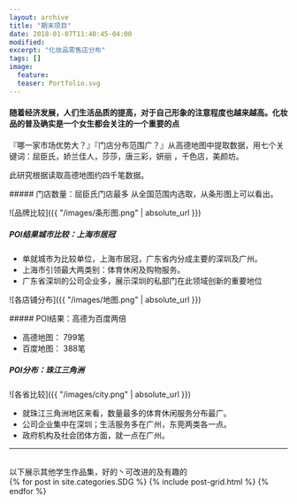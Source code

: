 ```yaml
---
layout: archive
title: "期末项目"
date: 2018-01-07T11:40:45-04:00
modified:
excerpt: "化妆品零售店分布"
tags: []
image: 
  feature: 
  teaser: Portfolio.svg
---
```


<h4>随着经济发展，人们生活品质的提高，对于自己形象的注意程度也越来越高。化妆品的普及确实是一个女生都会关注的一个重要的点</h4>
『哪一家市场优势大？』『门店分布范围广？』从高德地图中提取数据，用七个关键词：屈臣氏，娇兰佳人，莎莎，唐三彩，妍丽 ，千色店，美颜坊。

此研究根据读取高德地图约四千笔数据。

<div class="row">
<div class="col-sm-7" markdown="1"><!-- left -->
##### 门店数量：屈臣氏门店最多
从全国范围内选取，从条形图上可以看出。

![品牌比较]({{ "/images/条形图.png" | absolute_url }})

##### POI结果城市比较：上海市居冠

- 单就城市为比较单位，上海市居冠，广东省内分成主要的深圳及广州。
- 上海市引领最大两类别：体育休闲及购物服务。
- 广东省深圳的公司企业多，展示深圳的私部门在此领域创新的重要地位

![各店铺分布]({{ "/images/地图.png" | absolute_url }})

</div> 
<div class="col-sm-5" markdown="1" ><!-- right -->
##### POI结果：高德为百度两倍

- 高德地图：<i class="fa fa-map-marker" aria-hidden="true"></i><i class="fa fa-map-marker" aria-hidden="true"></i> 799笔
- 百度地图：<i class="fa fa-map-marker" aria-hidden="true"></i> 388笔

##### POI分布：珠江三角洲
![各省比较]({{ "/images/city.png" | absolute_url }})

* 就珠江三角洲地区来看，数量最多的体育休闲服务分布最广。
* 公司企业集中在深圳；生活服务多在广州，东莞两类各一点。
* 政府机构及社会团体方面，就一点在广州。

</div>


<hr>
<br/>
以下展示其他学生作品集，好的丶可改进的及有趣的

<div class="tiles">
{% for post in site.categories.SDG %}
  {% include post-grid.html %}
{% endfor %}
</div><!-- /.tiles 把所有categories 有 fovis 的列出来-->
